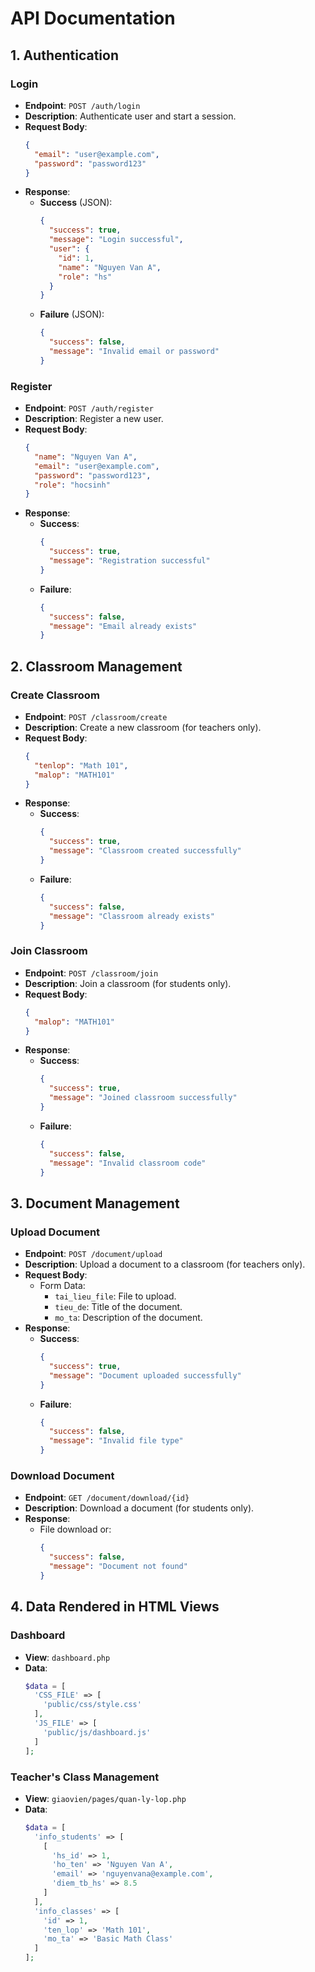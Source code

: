 # API Documentation

## 1. Authentication

### Login
- **Endpoint**: `POST /auth/login`
- **Description**: Authenticate user and start a session.
- **Request Body**:
  ```json
  {
    "email": "user@example.com",
    "password": "password123"
  }
  ```
- **Response**:
  - **Success** (JSON):
    ```json
    {
      "success": true,
      "message": "Login successful",
      "user": {
        "id": 1,
        "name": "Nguyen Van A",
        "role": "hs"
      }
    }
    ```
  - **Failure** (JSON):
    ```json
    {
      "success": false,
      "message": "Invalid email or password"
    }
    ```

### Register
- **Endpoint**: `POST /auth/register`
- **Description**: Register a new user.
- **Request Body**:
  ```json
  {
    "name": "Nguyen Van A",
    "email": "user@example.com",
    "password": "password123",
    "role": "hocsinh"
  }
  ```
- **Response**:
  - **Success**:
    ```json
    {
      "success": true,
      "message": "Registration successful"
    }
    ```
  - **Failure**:
    ```json
    {
      "success": false,
      "message": "Email already exists"
    }
    ```

## 2. Classroom Management

### Create Classroom
- **Endpoint**: `POST /classroom/create`
- **Description**: Create a new classroom (for teachers only).
- **Request Body**:
  ```json
  {
    "tenlop": "Math 101",
    "malop": "MATH101"
  }
  ```
- **Response**:
  - **Success**:
    ```json
    {
      "success": true,
      "message": "Classroom created successfully"
    }
    ```
  - **Failure**:
    ```json
    {
      "success": false,
      "message": "Classroom already exists"
    }
    ```

### Join Classroom
- **Endpoint**: `POST /classroom/join`
- **Description**: Join a classroom (for students only).
- **Request Body**:
  ```json
  {
    "malop": "MATH101"
  }
  ```
- **Response**:
  - **Success**:
    ```json
    {
      "success": true,
      "message": "Joined classroom successfully"
    }
    ```
  - **Failure**:
    ```json
    {
      "success": false,
      "message": "Invalid classroom code"
    }
    ```

## 3. Document Management

### Upload Document
- **Endpoint**: `POST /document/upload`
- **Description**: Upload a document to a classroom (for teachers only).
- **Request Body**:
  - Form Data:
    - `tai_lieu_file`: File to upload.
    - `tieu_de`: Title of the document.
    - `mo_ta`: Description of the document.
- **Response**:
  - **Success**:
    ```json
    {
      "success": true,
      "message": "Document uploaded successfully"
    }
    ```
  - **Failure**:
    ```json
    {
      "success": false,
      "message": "Invalid file type"
    }
    ```

### Download Document
- **Endpoint**: `GET /document/download/{id}`
- **Description**: Download a document (for students only).
- **Response**:
  - File download or:
    ```json
    {
      "success": false,
      "message": "Document not found"
    }
    ```

## 4. Data Rendered in HTML Views

### Dashboard
- **View**: `dashboard.php`
- **Data**:
  ```php
  $data = [
    'CSS_FILE' => [
      'public/css/style.css'
    ],
    'JS_FILE' => [
      'public/js/dashboard.js'
    ]
  ];
  ```

### Teacher's Class Management
- **View**: `giaovien/pages/quan-ly-lop.php`
- **Data**:
  ```php
  $data = [
    'info_students' => [
      [
        'hs_id' => 1,
        'ho_ten' => 'Nguyen Van A',
        'email' => 'nguyenvana@example.com',
        'diem_tb_hs' => 8.5
      ]
    ],
    'info_classes' => [
      'id' => 1,
      'ten_lop' => 'Math 101',
      'mo_ta' => 'Basic Math Class'
    ]
  ];
  ```
